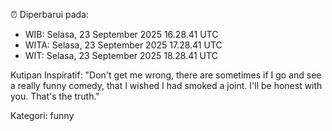 ⏰ Diperbarui pada:
- WIB: Selasa, 23 September 2025 16.28.41 UTC
- WITA: Selasa, 23 September 2025 17.28.41 UTC
- WIT: Selasa, 23 September 2025 18.28.41 UTC

Kutipan Inspiratif:
"Don't get me wrong, there are sometimes if I go and see a really funny comedy, that I wished I had smoked a joint. I'll be honest with you. That's the truth."


Kategori: funny

